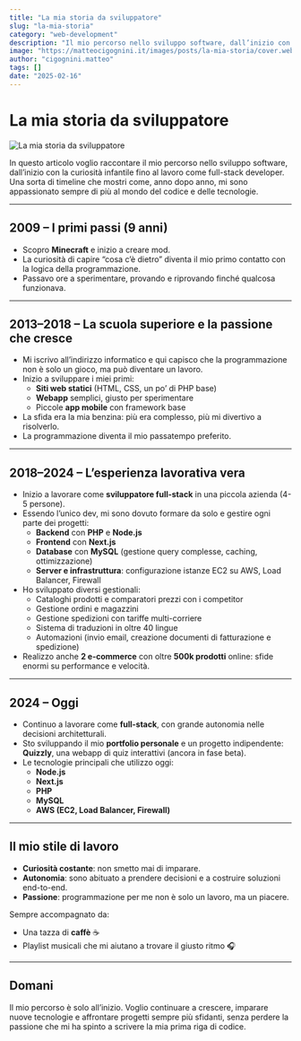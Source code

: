 ```yaml
---
title: "La mia storia da sviluppatore"
slug: "la-mia-storia"
category: "web-development"
description: "Il mio percorso nello sviluppo software, dall’inizio con la curiosità infantile fino al lavoro come full-stack developer. Una sorta di timeline che mostri come, anno dopo anno, mi sono appassionato sempre di più al mondo del codice e delle tecnologie."
image: "https://matteocigognini.it/images/posts/la-mia-storia/cover.webp"
author: "cigognini.matteo"
tags: []
date: "2025-02-16"
---
```


# La mia storia da sviluppatore

![La mia storia da sviluppatore](https://matteocigognini.it/images/posts/la-mia-storia/cover.webp)

In questo articolo voglio raccontare il mio percorso nello sviluppo software, dall’inizio con la curiosità infantile fino al lavoro come full-stack developer. Una sorta di timeline che mostri come, anno dopo anno, mi sono appassionato sempre di più al mondo del codice e delle tecnologie.

---

## 2009 – I primi passi (9 anni)
- Scopro **Minecraft** e inizio a creare mod.  
- La curiosità di capire “cosa c’è dietro” diventa il mio primo contatto con la logica della programmazione.  
- Passavo ore a sperimentare, provando e riprovando finché qualcosa funzionava.  

---

## 2013–2018 – La scuola superiore e la passione che cresce
- Mi iscrivo all’indirizzo informatico e qui capisco che la programmazione non è solo un gioco, ma può diventare un lavoro.  
- Inizio a sviluppare i miei primi:
  - **Siti web statici** (HTML, CSS, un po’ di PHP base)  
  - **Webapp** semplici, giusto per sperimentare  
  - Piccole **app mobile** con framework base  
- La sfida era la mia benzina: più era complesso, più mi divertivo a risolverlo.  
- La programmazione diventa il mio passatempo preferito.

---

## 2018–2024 – L’esperienza lavorativa vera
- Inizio a lavorare come **sviluppatore full-stack** in una piccola azienda (4-5 persone).  
- Essendo l’unico dev, mi sono dovuto formare da solo e gestire ogni parte dei progetti:
  - **Backend** con **PHP** e **Node.js**  
  - **Frontend** con **Next.js**  
  - **Database** con **MySQL** (gestione query complesse, caching, ottimizzazione)  
  - **Server e infrastruttura**: configurazione istanze EC2 su AWS, Load Balancer, Firewall  
- Ho sviluppato diversi gestionali:
  - Cataloghi prodotti e comparatori prezzi con i competitor  
  - Gestione ordini e magazzini  
  - Gestione spedizioni con tariffe multi-corriere  
  - Sistema di traduzioni in oltre 40 lingue  
  - Automazioni (invio email, creazione documenti di fatturazione e spedizione)  
- Realizzo anche **2 e-commerce** con oltre **500k prodotti** online: sfide enormi su performance e velocità.  

---

## 2024 – Oggi
- Continuo a lavorare come **full-stack**, con grande autonomia nelle decisioni architetturali.  
- Sto sviluppando il mio **portfolio personale** e un progetto indipendente: **Quizzly**, una webapp di quiz interattivi (ancora in fase beta).  
- Le tecnologie principali che utilizzo oggi:
  - **Node.js**
  - **Next.js**
  - **PHP**
  - **MySQL**
  - **AWS (EC2, Load Balancer, Firewall)**

---

## Il mio stile di lavoro
- **Curiosità costante**: non smetto mai di imparare.  
- **Autonomia**: sono abituato a prendere decisioni e a costruire soluzioni end-to-end.  
- **Passione**: programmazione per me non è solo un lavoro, ma un piacere.  

Sempre accompagnato da:
- Una tazza di **caffè** ☕
- Playlist musicali che mi aiutano a trovare il giusto ritmo 🎧  

---

## Domani
Il mio percorso è solo all’inizio. Voglio continuare a crescere, imparare nuove tecnologie e affrontare progetti sempre più sfidanti, senza perdere la passione che mi ha spinto a scrivere la mia prima riga di codice.